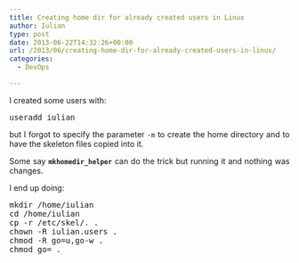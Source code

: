 ```yaml
---
title: Creating home dir for already created users in Linux
author: Iulian
type: post
date: 2013-06-22T14:32:26+00:00
url: /2013/06/creating-home-dir-for-already-created-users-in-linux/
categories:
  - DevOps

---
```

I created some users with:

<pre class="lang:sh decode:true ">useradd iulian</pre>

<p style="text-align: justify;">
  but I forgot to specify the parameter <code>-m</code> to create the home directory and to have the skeleton files copied into it.
</p>

<p style="text-align: justify;">
  Some say <strong><code>mkhomedir_helper</code></strong> can do the trick but running it and nothing was changes.
</p>

<p style="text-align: justify;">
  I end up doing:
</p>

<pre class="lang:sh decode:true ">mkdir /home/iulian
cd /home/iulian
cp -r /etc/skel/. .
chown -R iulian.users .
chmod -R go=u,go-w .
chmod go= .
</pre>

&nbsp;

&nbsp;